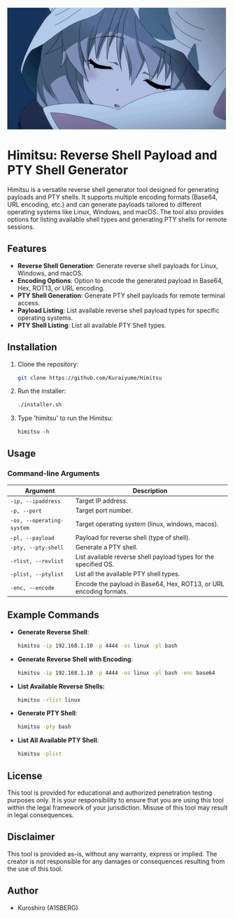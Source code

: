 ![GIF](https://github.com/Kuraiyume/Himitsu/blob/main/crushy.gif)

# Himitsu: Reverse Shell Payload and PTY Shell Generator

Himitsu is a versatile reverse shell generator tool designed for generating payloads and PTY shells. It supports multiple encoding formats (Base64, URL encoding, etc.) and can generate payloads tailored to different operating systems like Linux, Windows, and macOS. The tool also provides options for listing available shell types and generating PTY shells for remote sessions.

## Features
- **Reverse Shell Generation**: Generate reverse shell payloads for Linux, Windows, and macOS.
- **Encoding Options**: Option to encode the generated payload in Base64, Hex, ROT13, or URL encoding.
- **PTY Shell Generation**: Generate PTY shell payloads for remote terminal access.
- **Payload Listing**: List available reverse shell payload types for specific operating systems.
- **PTY Shell Listing**: List all available PTY Shell types.

## Installation
1. Clone the repository:
   ```bash
   git clone https://github.com/Kuraiyume/Himitsu
   ```
2. Run the installer:
   ```bash
   ./installer.sh
   ```
3. Type 'himitsu' to run the Himitsu:
   ```
   himitsu -h
   ```

## Usage
### Command-line Arguments

| Argument                  | Description                                                                 |
|---------------------------|-----------------------------------------------------------------------------|
| `-ip, --ipaddress`         | Target IP address.                                                           |
| `-p, --port`               | Target port number.                                                          |
| `-os, --operating-system`  | Target operating system (linux, windows, macos).                             |
| `-pl, --payload`           | Payload for reverse shell (type of shell).                                   |
| `-pty, --pty-shell`        | Generate a PTY shell.                                                        |
| `-rlist, --revlist`        | List available reverse shell payload types for the specified OS.            |
| `-plist, --ptylist`        | List all the available PTY shell types.                                      |
| `-enc, --encode`           | Encode the payload in Base64, Hex, ROT13, or URL encoding formats.          |

## Example Commands
- **Generate Reverse Shell**:
  ```bash
  himitsu -ip 192.168.1.10 -p 4444 -os linux -pl bash
  ```
- **Generate Reverse Shell with Encoding**:
  ```bash
  himitsu -ip 192.168.1.10 -p 4444 -os linux -pl bash -enc base64
  ```
- **List Available Reverse Shells:**
  ```bash
  himitsu -rlist linux
  ```
- **Generate PTY Shell**:
  ```bash
  himitsu -pty bash
  ```
- **List All Available PTY Shell**:
  ```bash
  himitsu -plist
  ```

## License
This tool is provided for educational and authorized penetration testing purposes only. It is your responsibility to ensure that you are using this tool within the legal framework of your jurisdiction. Misuse of this tool may result in legal consequences.

## Disclaimer
This tool is provided as-is, without any warranty, express or implied. The creator is not responsible for any damages or consequences resulting from the use of this tool.

## Author
- Kuroshiro (A1SBERG)

